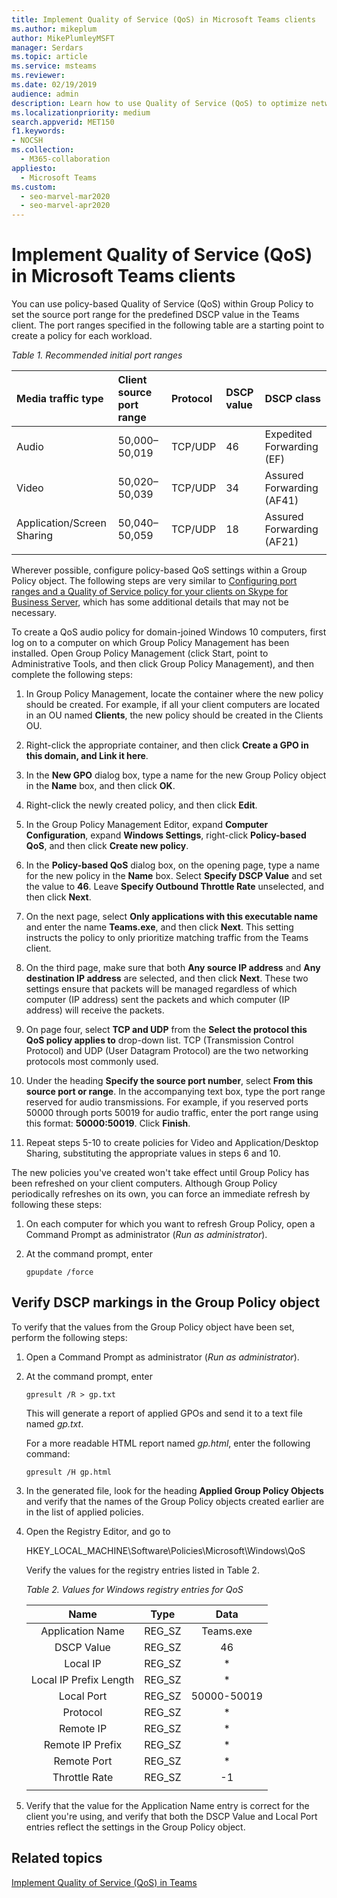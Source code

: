 ```yaml
---
title: Implement Quality of Service (QoS) in Microsoft Teams clients
ms.author: mikeplum
author: MikePlumleyMSFT
manager: Serdars
ms.topic: article
ms.service: msteams
ms.reviewer: 
ms.date: 02/19/2019
audience: admin
description: Learn how to use Quality of Service (QoS) to optimize network traffic for the Microsoft Teams desktop client.
ms.localizationpriority: medium
search.appverid: MET150
f1.keywords:
- NOCSH
ms.collection: 
  - M365-collaboration
appliesto: 
  - Microsoft Teams
ms.custom: 
  - seo-marvel-mar2020
  - seo-marvel-apr2020
---
```


# Implement Quality of Service (QoS) in Microsoft Teams clients

You can use policy-based Quality of Service (QoS) within Group Policy to set the source port range for the predefined DSCP value in the Teams client. The port ranges specified in the following table are a starting point to create a policy for each workload.

*Table 1. Recommended initial port ranges*

|Media traffic type| Client source port range |Protocol|DSCP value|DSCP class|
|:--- |:--- |:--- |:--- |:--- |
|Audio| 50,000–50,019|TCP/UDP|46|Expedited Forwarding (EF)|
|Video| 50,020–50,039|TCP/UDP|34|Assured Forwarding (AF41)|
|Application/Screen Sharing| 50,040–50,059|TCP/UDP|18|Assured Forwarding (AF21)|
| | | | | |

Wherever possible, configure policy-based QoS settings within a Group Policy object. The following steps are very similar to  [Configuring port ranges and a Quality of Service policy for your clients on Skype for Business Server](/SkypeForBusiness/manage/network-management/qos/configuring-port-ranges-for-your-skype-clients#configure-quality-of-service-policies-for-clients-running-on-windows-10), which has some additional details that may not be necessary.

To create a QoS audio policy for domain-joined Windows 10 computers, first log on to a computer on which Group Policy Management has been installed. Open Group Policy Management (click Start, point to Administrative Tools, and then click Group Policy Management), and then complete the following steps:

1. In Group Policy Management, locate the container where the new policy should be created. For example, if all your client computers are located in an OU named **Clients**, the new policy should be created in the Clients OU.

1. Right-click the appropriate container, and then click **Create a GPO in this domain, and Link it here**.

1. In the **New GPO** dialog box, type a name for the new Group Policy object in the **Name** box, and then click **OK**.

1. Right-click the newly created policy, and then click **Edit**.

1. In the Group Policy Management Editor, expand **Computer Configuration**, expand **Windows Settings**, right-click **Policy-based QoS**, and then click **Create new policy**.

1. In the **Policy-based QoS** dialog box, on the opening page, type a name for the new policy in the **Name** box. Select **Specify DSCP Value** and set the value to **46**. Leave **Specify Outbound Throttle Rate** unselected, and then click **Next**.

1. On the next page, select **Only applications with this executable name** and enter the name **Teams.exe**, and then click **Next**. This setting instructs the policy to only prioritize matching traffic from the Teams client.

1. On the third page, make sure that both **Any source IP address** and **Any destination IP address** are selected, and then click **Next**. These two settings ensure that packets will be managed regardless of which computer (IP address) sent the packets and which computer (IP address) will receive the packets.

1. On page four, select **TCP and UDP** from the **Select the protocol this QoS policy applies to** drop-down list. TCP (Transmission Control Protocol) and UDP (User Datagram Protocol) are the two networking protocols most commonly used.

1. Under the heading **Specify the source port number**, select **From this source port or range**. In the accompanying text box, type the port range reserved for audio transmissions. For example, if you reserved ports 50000 through ports 50019 for audio traffic, enter the port range using this format: **50000:50019**. Click **Finish**.

1. Repeat steps 5-10 to create policies for Video and Application/Desktop Sharing, substituting the appropriate values in steps 6 and 10.

The new policies you've created won't take effect until Group Policy has been refreshed on your client computers. Although Group Policy periodically refreshes on its own, you can force an immediate refresh by following these steps:

1. On each computer for which you want to refresh Group Policy, open a Command Prompt as administrator (*Run as administrator*).

1. At the command prompt, enter

   ```console
   gpupdate /force
   ```

## Verify DSCP markings in the Group Policy object

To verify that the values from the Group Policy object have been set, perform the following steps:

1. Open a Command Prompt as administrator (*Run as administrator*).

1. At the command prompt, enter

   ```console
   gpresult /R > gp.txt
   ```

   This will generate a report of applied GPOs and send it to a text file named *gp.txt*.

   For a more readable HTML report named *gp.html*, enter the following command:

   ```console
   gpresult /H gp.html
   ```

1. In the generated file, look for the heading **Applied Group Policy Objects** and verify that the names of the Group Policy objects created earlier are in the list of applied policies.

1. Open the Registry Editor, and go to

   HKEY\_LOCAL\_MACHINE\\Software\\Policies\\Microsoft\\Windows\\QoS

   Verify the values for the registry entries listed in Table 2.

   *Table 2. Values for Windows registry entries for QoS*

   |          Name          |  Type  |    Data     |
   |         :---:          | :---:  |    :---:    |
   |    Application Name    | REG_SZ |  Teams.exe  |
   |       DSCP Value       | REG_SZ |     46      |
   |        Local IP        | REG_SZ |     \*      |
   | Local IP Prefix Length | REG_SZ |     \*      |
   |       Local Port       | REG_SZ | 50000-50019 |
   |        Protocol        | REG_SZ |     \*      |
   |       Remote IP        | REG_SZ |     \*      |
   |    Remote IP Prefix    | REG_SZ |     \*      |
   |      Remote Port       | REG_SZ |     \*      |
   |     Throttle Rate      | REG_SZ |     -1      |
   | | | |

1. Verify that the value for the Application Name entry is correct for the client you're using, and verify that both the DSCP Value and Local Port entries reflect the settings in the Group Policy object.


## Related topics

[Implement Quality of Service (QoS) in Teams](QoS-in-Teams.md)
